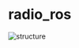 # radio_ros

![structure](https://raw.githubusercontent.com/aock/radios_ros/master/docs/RadioRos.png)
